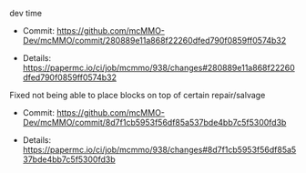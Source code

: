 dev time

* Commit: https://github.com/mcMMO-Dev/mcMMO/commit/280889e11a868f22260dfed790f0859ff0574b32

* Details: https://papermc.io/ci/job/mcmmo/938/changes#280889e11a868f22260dfed790f0859ff0574b32

Fixed not being able to place blocks on top of certain repair/salvage

* Commit: https://github.com/mcMMO-Dev/mcMMO/commit/8d7f1cb5953f56df85a537bde4bb7c5f5300fd3b

* Details: https://papermc.io/ci/job/mcmmo/938/changes#8d7f1cb5953f56df85a537bde4bb7c5f5300fd3b